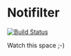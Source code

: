 # Notifilter

[![Build Status](https://travis-ci.org/bittersweet/notifilter.svg)](https://travis-ci.org/bittersweet/notifilter)

Watch this space ;-)
